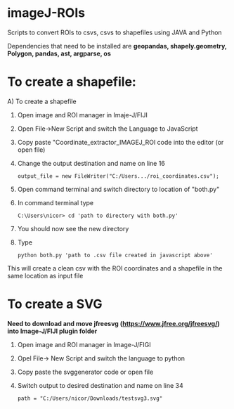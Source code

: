 # imageJ-ROIs
Scripts to convert ROIs to csvs, csvs to shapefiles using JAVA and Python

Dependencies that need to be installed are  **geopandas, shapely.geometry, Polygon, pandas, ast, argparse, os**

# To create a shapefile: 

A) To create a shapefile

  1. Open image and ROI manager in Imaje-J/FIJI
  2. Open File->New Script and switch the Language to JavaScript
  3. Copy paste "Coordinate_extractor_IMAGEJ_ROI code into the editor (or open file)
  4. Change the output destination and name on line 16

     `output_file = new FileWriter("C:/Users.../roi_coordinates.csv");`
  5. Open command terminal and switch directory to location of "both.py"
  6. In command terminal type
     
     `C:\Users\nicor> cd 'path to directory with both.py'`
     
  7. You should now see the new directory
  8. Type
     
       `python both.py 'path to .csv file created in javascript above'`

This will create a clean csv with the ROI coordinates and a shapefile in the same location as input file

# To create a SVG

**Need to download and move jfreesvg (https://www.jfree.org/jfreesvg/) into Image-J/FIJI plugin folder**

  1. Open image and ROI manager in Image-J/FIGI
  2. Opel File-> New Script and switch the language to python
  3. Copy paste the svggenerator code or open file
  4. Switch output to desired destination and name on line 34
     
       `path = "C:/Users/nicor/Downloads/testsvg3.svg"`
